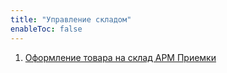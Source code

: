 ```yaml
---
title: "Управление складом"
enableToc: false
---
```


1. [Оформление товара на склад АРМ Приемки](ERP/Управление%20складом/Оформление%20товара%20на%20склад%20АРМ%20Приемки.md)